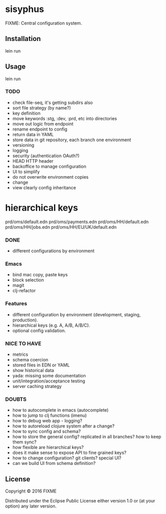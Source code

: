 # sisyphus

FIXME: Central configuration system.

## Installation

lein run

## Usage

lein run


### TODO
- check file-seq, it's getting subdirs also
- sort file strategy (by name?)
- key definition
- move keywords :stg, :dev, :prd, etc into directories
- move out logic from endpoint
- rename endpoint to config
- return data in YAML
- store data in git repository, each branch one environment
- versioning
- logging
- security (authentication OAuth?)
- HEAD HTTP header
- backoffice to manage configuration
- UI to simplify
- do not overwrite environment copies
- change 
- view clearly config inheritance

# hierarchical keys

prd/oms/default.edn
prd/oms/payments.edn
prd/oms/HH/default.edn
prd/oms/HH/jobs.edn
prd/oms/HH/EU/UK/default.edn

### DONE
- different configurations by environment

### Emacs
- bind mac copy, paste keys
- block selection
- magit
- clj-refactor

### Features
- different configuration by environment (development, staging, production).
- hierarchical keys (e.g. A, A/B, A/B/C).
- optional config validation.


### NICE TO HAVE
- metrics
- schema coercion
- stored files in EDN or YAML
- show historical data
- yada: missing some documentation
- unit/integration/acceptance testing
- server caching strategy


### DOUBTS
- how to autocomplete in emacs (autocomplete)
- how to jump to clj functions (imenu)
- how to debug web app - logging?
- how to autoreload clojure system after a change?
- how to sync config and schema?
- how to store the general config? replicated in all branches? how to keep them sync?
- how flexible are hierarchical keys?
- does it make sense to expose API to fine grained keys?
- how to change configuration? git clients? special UI?
- can we build UI from schema definition?


## License

Copyright © 2016 FIXME

Distributed under the Eclipse Public License either version 1.0 or (at
your option) any later version.